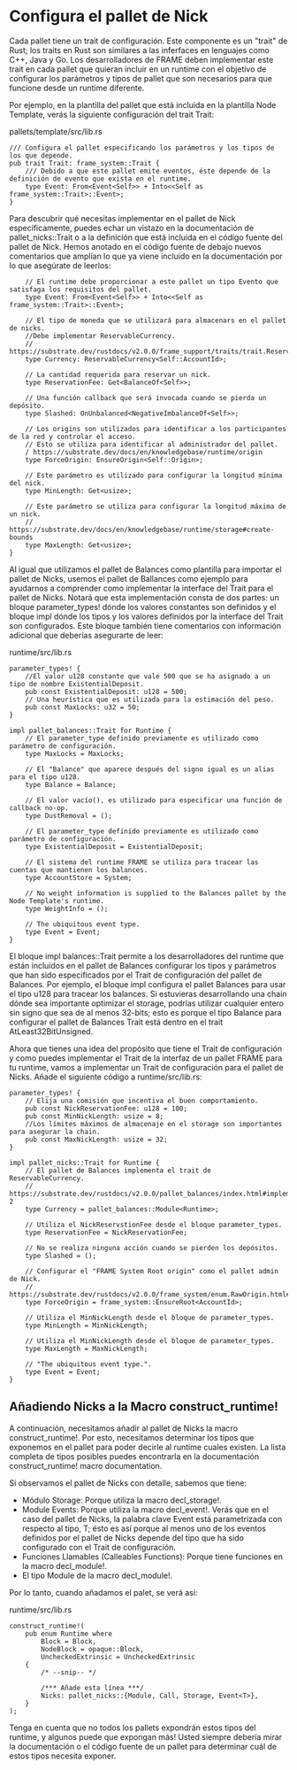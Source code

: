 # Configura el pallet de Nick

Cada pallet tiene un trait de configuración. Este componente es un "trait" de Rust; los traits en Rust son similares a las inferfaces en lenguajes como C++, Java y Go. Los desarrolladores de FRAME deben implementar este trait en cada pallet que quieran incluir en un runtime con el objetivo de configurar los parámetros y tipos de pallet que son necesarios para que funcione desde un runtime diferente.

Por ejemplo, en la plantilla del pallet que está incluida en la plantilla Node Template, verás la siguiente configuración del trait Trait:

pallets/template/src/lib.rs

~~~
/// Configura el pallet especificando los parámetros y los tipos de los que depende.
pub trait Trait: frame_system::Trait {
    /// Debido a que este pallet emite eventos, éste depende de la definición de evento que exista en el runtime.
    type Event: From<Event<Self>> + Into<<Self as frame_system::Trait>::Event>;
}
~~~

Para descubrir qué necesitas implementar en el pallet de Nick específicamente, puedes echar un vistazo en la documentación de pallet_nicks::Trait o a la definición que está incluida en el código fuente del pallet de Nick. Hemos anotado en el código fuente de debajo nuevos comentarios que amplían lo que ya viene incluido en la documentación por lo que asegúrate de leerlos:

~~~
    // El runtime debe proporcionar a este pallet un tipo Evento que satisfaga los requisitos del pallet.
    type Event: From<Event<Self>> + Into<<Self as frame_system::Trait>::Event>;

    // El tipo de moneda que se utilizará para almacenars en el pallet de nicks.
    //Debe implementar ReservableCurrency.
    // https://substrate.dev/rustdocs/v2.0.0/frame_support/traits/trait.ReservableCurrency.html
    type Currency: ReservableCurrency<Self::AccountId>;

    // La cantidad requerida para reservar un nick.
    type ReservationFee: Get<BalanceOf<Self>>;

    // Una función callback que será invocada cuando se pierda un depósito.
    type Slashed: OnUnbalanced<NegativeImbalanceOf<Self>>;

    // Los origins son utilizados para identificar a los participantes de la red y controlar el acceso.
    // Esto se utiliza para identificar al administrador del pallet.
    / https://substrate.dev/docs/en/knowledgebase/runtime/origin
    type ForceOrigin: EnsureOrigin<Self::Origin>;

    // Este parámetro es utilizado para configurar la longitud mínima del nick.
    type MinLength: Get<usize>;

    // Este parámetro se utiliza para configurar la longitud máxima de un nick.
    // https://substrate.dev/docs/en/knowledgebase/runtime/storage#create-bounds
    type MaxLength: Get<usize>;
}
~~~

Al igual que utilizamos el pallet de Balances como plantilla para importar el pallet de Nicks, usemos el pallet de Ballances como ejemplo para ayudarnos a comprender como implementar la interface del Trait para el pallet de Nicks. Notará que esta implementación consta de dos partes: un bloque parameter_types! dónde los valores constantes son definidos y el bloque impl dónde los tipos y los valores definidos por la interface del Trait son configurados. Este bloque también tiene comentarios con información adicional que deberías asegurarte de leer:

runtime/src/lib.rs

~~~
parameter_types! {
    //El valor u128 constante que vale 500 que se ha asignado a un tipo de nombre ExistentialDeposit.
    pub const ExistentialDeposit: u128 = 500;
    // Una heurística que es utilizada para la estimación del peso.
    pub const MaxLocks: u32 = 50;
}

impl pallet_balances::Trait for Runtime {
    // El parameter_type definido previamente es utilizado como parámetro de configuración.
    type MaxLocks = MaxLocks;

    // El "Balance" que aparece después del signo igual es un alias para el tipo u128.
    type Balance = Balance;

    // El valor vacío(), es utilizado para especificar una función de callback no-op.
    type DustRemoval = ();

    // El parameter_type definido previamente es utilizado como parámetro de configuración.
    type ExistentialDeposit = ExistentialDeposit;

    // El sistema del runtime FRAME se utiliza para tracear las cuentas que mantienen los balances.
    type AccountStore = System;

    // No weight information is supplied to the Balances pallet by the Node Template's runtime.
    type WeightInfo = ();

    // The ubiquitous event type.
    type Event = Event;
}
~~~

El bloque impl balances::Trait permite a los desarrolladores del runtime que están incluidos en el pallet de Balances configurar los tipos y parámetros que han sido especificados por el Trait de configuración del pallet de Balances. Por ejemplo, el bloque impl configura el pallet Balances para usar el tipo u128 para tracear los balances. Si estuvieras desarrollando una chain dónde sea importante optimizar el storage, podrías utilizar cualquier entero sin signo que sea de al menos 32-bits; esto es porque el tipo Balance para configurar el pallet de Balances Trait está dentro en el trait AtLeast32BitUnsigned.

Ahora que tienes una idea del propósito que tiene el Trait de configuración y como puedes implementar el Trait de la interfaz de un pallet FRAME para tu runtime, vamos a implementar un Trait de configuración para el pallet de Nicks. Añade el siguiente código a runtime/src/lib.rs:

~~~
parameter_types! {
    // Elija una comisión que incentiva el buen comportamiento.
    pub const NickReservationFee: u128 = 100;
    pub const MinNickLength: usize = 8;
    //Los límites máximos de almacenaje en el storage son importantes para asegurar la chain.
    pub const MaxNickLength: usize = 32;
}

impl pallet_nicks::Trait for Runtime {
    // El pallet de Balances implementa el trait de ReservableCurrency.
    // https://substrate.dev/rustdocs/v2.0.0/pallet_balances/index.html#implementations-2
    type Currency = pallet_balances::Module<Runtime>;

    // Utiliza el NickReservstionFee desde el bloque parameter_types.
    type ReservationFee = NickReservationFee;

    // No se realiza ninguna acción cuando se pierden los depósitos.
    type Slashed = ();

    // Configurar el "FRAME System Root origin" como el pallet admin de Nick.
    // https://substrate.dev/rustdocs/v2.0.0/frame_system/enum.RawOrigin.html#variant.Root
    type ForceOrigin = frame_system::EnsureRoot<AccountId>;

    // Utiliza el MinNickLength desde el bloque de parameter_types.
    type MinLength = MinNickLength;

    // Utiliza el MinNickLength desde el bloque de parameter_types.
    type MaxLength = MaxNickLength;

    // "The ubiquitous event type.".
    type Event = Event;
}
~~~

## Añadiendo Nicks a la Macro construct_runtime!

A continuación, necesitamos añadir al pallet de Nicks la macro construct_runtime!. Por esto, necesitamos determinar los tipos que exponemos en el pallet para poder decirle al runtime cuales existen. La lista completa de tipos posibles puedes encontrarla en la documentación construct_runtime! macro documentation.

Si observamos el pallet de Nicks con detalle, sabemos que tiene:

- Módulo Storage: Porque utiliza la macro decl_storage!.
- Module Events: Porque utiliza la macro decl_event!. Verás que en el caso del pallet de Nicks, la palabra clave Event está parametrizada con respecto al tipo, T; ésto es así porque al menos uno de los eventos definidos por el pallet de Nicks depende del tipo que ha sido configurado con el Trait de configuración.
- Funciones Llamables (Calleables Functions): Porque tiene funciones en la macro decl_module!.
- El tipo Module de la macro decl_module!.

Por lo tanto, cuando añadamos el palet, se verá así:

runtime/src/lib.rs
~~~
construct_runtime!(
    pub enum Runtime where
        Block = Block,
        NodeBlock = opaque::Block,
        UncheckedExtrinsic = UncheckedExtrinsic
    {
        /* --snip-- */

        /*** Añade esta línea ***/
        Nicks: pallet_nicks::{Module, Call, Storage, Event<T>},
    }
);
~~~

Tenga en cuenta que no todos los pallets expondrán estos tipos del runtime, y algunos puede que expongan más! Usted siempre debería mirar la documentación o el código fuente de un pallet para determinar cuál de estos tipos necesita exponer.